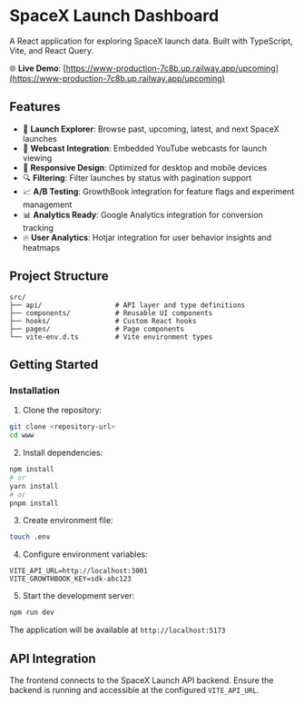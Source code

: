 # SpaceX Launch Dashboard

A React application for exploring SpaceX launch data. Built with TypeScript, Vite, and React Query.

🌐 **Live Demo**: [https://www-production-7c8b.up.railway.app/upcoming](https://www-production-7c8b.up.railway.app/upcoming)

## Features

- 🚀 **Launch Explorer**: Browse past, upcoming, latest, and next SpaceX launches
- 🎥 **Webcast Integration**: Embedded YouTube webcasts for launch viewing
- 📱 **Responsive Design**: Optimized for desktop and mobile devices
- 🔍 **Filtering**: Filter launches by status with pagination support
- 📈 **A/B Testing**: GrowthBook integration for feature flags and experiment management
- 📊 **Analytics Ready**: Google Analytics integration for conversion tracking
- 🔥 **User Analytics**: Hotjar integration for user behavior insights and heatmaps

## Project Structure

```
src/
├── api/                  # API layer and type definitions
├── components/           # Reusable UI components
├── hooks/                # Custom React hooks
├── pages/                # Page components
└── vite-env.d.ts         # Vite environment types
```

## Getting Started

### Installation

1. Clone the repository:

```bash
git clone <repository-url>
cd www
```

2. Install dependencies:

```bash
npm install
# or
yarn install
# or
pnpm install
```

3. Create environment file:

```bash
touch .env
```

4. Configure environment variables:

```env
VITE_API_URL=http://localhost:3001
VITE_GROWTHBOOK_KEY=sdk-abc123
```

5. Start the development server:

```bash
npm run dev
```

The application will be available at `http://localhost:5173`

## API Integration

The frontend connects to the SpaceX Launch API backend. Ensure the backend is running and accessible at the configured `VITE_API_URL`.

